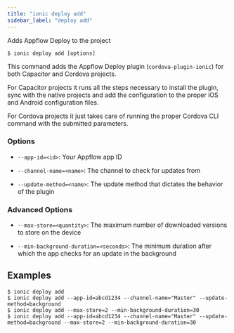 ```yaml
---
title: "ionic deploy add"
sidebar_label: "deploy add"
---
```





Adds Appflow Deploy to the project

```shell
$ ionic deploy add [options]
```

This command adds the Appflow Deploy plugin (`cordova-plugin-ionic`) for both Capacitor and Cordova projects.

For Capacitor projects it runs all the steps necessary to install the plugin, sync with the native projects and add the configuration to the proper iOS and Android configuration files.

For Cordova projects it just takes care of running the proper Cordova CLI command with the submitted parameters.

### Options

 - `--app-id=<id>`: Your Appflow app ID

 - `--channel-name=<name>`: The channel to check for updates from

 - `--update-method=<name>`: The update method that dictates the behavior of the plugin



### Advanced Options

 - `--max-store=<quantity>`: The maximum number of downloaded versions to store on the device

 - `--min-background-duration=<seconds>`: The minimum duration after which the app checks for an update in the background


## Examples

```shell
$ ionic deploy add 
$ ionic deploy add --app-id=abcd1234 --channel-name="Master" --update-method=background
$ ionic deploy add --max-store=2 --min-background-duration=30
$ ionic deploy add --app-id=abcd1234 --channel-name="Master" --update-method=background --max-store=2 --min-background-duration=30
```
